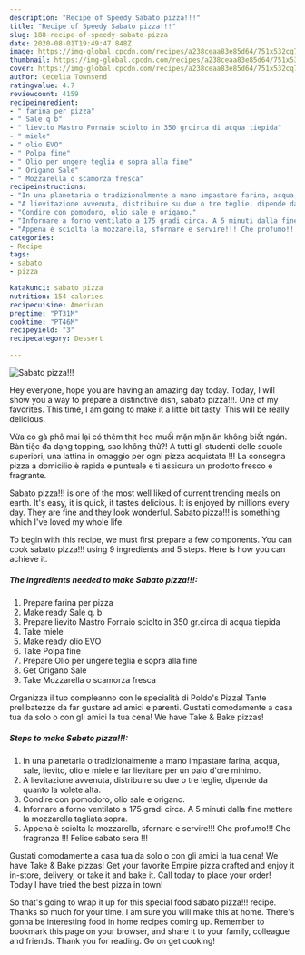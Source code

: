 ```yaml
---
description: "Recipe of Speedy Sabato pizza!!!"
title: "Recipe of Speedy Sabato pizza!!!"
slug: 188-recipe-of-speedy-sabato-pizza
date: 2020-08-01T19:49:47.848Z
image: https://img-global.cpcdn.com/recipes/a238ceaa83e85d64/751x532cq70/sabato-pizza-recipe-main-photo.jpg
thumbnail: https://img-global.cpcdn.com/recipes/a238ceaa83e85d64/751x532cq70/sabato-pizza-recipe-main-photo.jpg
cover: https://img-global.cpcdn.com/recipes/a238ceaa83e85d64/751x532cq70/sabato-pizza-recipe-main-photo.jpg
author: Cecelia Townsend
ratingvalue: 4.7
reviewcount: 4159
recipeingredient:
- " farina per pizza"
- " Sale q b"
- " lievito Mastro Fornaio sciolto in 350 grcirca di acqua tiepida"
- " miele"
- " olio EVO"
- " Polpa fine"
- " Olio per ungere teglia e sopra alla fine"
- " Origano Sale"
- " Mozzarella o scamorza fresca"
recipeinstructions:
- "In una planetaria o tradizionalmente a mano impastare farina, acqua, sale, lievito, olio e miele e far lievitare per un paio d&#39;ore minimo."
- "A lievitazione avvenuta, distribuire su due o tre teglie, dipende da quanto la volete alta."
- "Condire con pomodoro, olio sale e origano."
- "Infornare a forno ventilato a 175 gradi circa. A 5 minuti dalla fine mettere la mozzarella tagliata sopra."
- "Appena è sciolta la mozzarella, sfornare e servire!!! Che profumo!!! Che fragranza !!! Felice sabato sera !!!"
categories:
- Recipe
tags:
- sabato
- pizza

katakunci: sabato pizza 
nutrition: 154 calories
recipecuisine: American
preptime: "PT31M"
cooktime: "PT46M"
recipeyield: "3"
recipecategory: Dessert

---
```



![Sabato pizza!!!](https://img-global.cpcdn.com/recipes/a238ceaa83e85d64/751x532cq70/sabato-pizza-recipe-main-photo.jpg)

Hey everyone, hope you are having an amazing day today. Today, I will show you a way to prepare a distinctive dish, sabato pizza!!!. One of my favorites. This time, I am going to make it a little bit tasty. This will be really delicious.

Vừa có gà phô mai lại có thêm thịt heo muối mặn mặn ăn không biết ngán. Bàn tiệc đa dạng topping, sao không thử?! A tutti gli studenti delle scuole superiori, una lattina in omaggio per ogni pizza acquistata !!! La consegna pizza a domicilio è rapida e puntuale e ti assicura un prodotto fresco e fragrante.

Sabato pizza!!! is one of the most well liked of current trending meals on earth. It's easy, it is quick, it tastes delicious. It is enjoyed by millions every day. They are fine and they look wonderful. Sabato pizza!!! is something which I've loved my whole life.


To begin with this recipe, we must first prepare a few components. You can cook sabato pizza!!! using 9 ingredients and 5 steps. Here is how you can achieve it.

<!--inarticleads1-->

##### The ingredients needed to make Sabato pizza!!!:

1. Prepare  farina per pizza
1. Make ready  Sale q. b
1. Prepare  lievito Mastro Fornaio sciolto in 350 gr.circa di acqua tiepida
1. Take  miele
1. Make ready  olio EVO
1. Take  Polpa fine
1. Prepare  Olio per ungere teglia e sopra alla fine
1. Get  Origano Sale
1. Take  Mozzarella o scamorza fresca


Organizza il tuo compleanno con le specialità di Poldo&#39;s Pizza! Tante prelibatezze da far gustare ad amici e parenti. Gustati comodamente a casa tua da solo o con gli amici la tua cena! We have Take &amp; Bake pizzas! 

<!--inarticleads2-->

##### Steps to make Sabato pizza!!!:

1. In una planetaria o tradizionalmente a mano impastare farina, acqua, sale, lievito, olio e miele e far lievitare per un paio d&#39;ore minimo.
1. A lievitazione avvenuta, distribuire su due o tre teglie, dipende da quanto la volete alta.
1. Condire con pomodoro, olio sale e origano.
1. Infornare a forno ventilato a 175 gradi circa. A 5 minuti dalla fine mettere la mozzarella tagliata sopra.
1. Appena è sciolta la mozzarella, sfornare e servire!!! Che profumo!!! Che fragranza !!! Felice sabato sera !!!


Gustati comodamente a casa tua da solo o con gli amici la tua cena! We have Take &amp; Bake pizzas! Get your favorite Empire pizza crafted and enjoy it in-store, delivery, or take it and bake it. Call today to place your order! Today I have tried the best pizza in town! 

So that's going to wrap it up for this special food sabato pizza!!! recipe. Thanks so much for your time. I am sure you will make this at home. There's gonna be interesting food in home recipes coming up. Remember to bookmark this page on your browser, and share it to your family, colleague and friends. Thank you for reading. Go on get cooking!
